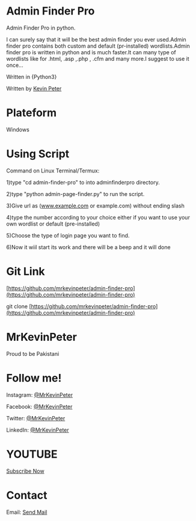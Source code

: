 # Admin Finder Pro
Admin Finder Pro in python.

I can surely say that it will be the best admin finder you ever used.Admin finder pro contains both custom and default (pr-installed) wordlists.Admin finder pro is written in python and is much faster.It can many type of wordlists like for .html, .asp ,.php , .cfm and many more.I suggest to use it once...

Written in {Python3}

Written by [Kevin Peter](https://github.com/mrkevinpeter)

# Plateform

Windows

# Using Script
Command on Linux Terminal/Termux:

1)type "cd admin-finder-pro" to into adminfinderpro directory.

2)type "python  admin-page-finder.py" to run the script.

3)Give url as (www.example.com or example.com) without ending slash

4)type the  number according to your choice either if you want to use your own wordlist or default (pre-installed)

5)Choose the type of login page you want to find.

6)Now it wiil start its work and there will be a beep and it will done
# Git Link
[https://github.com/mrkevinpeter/admin-finder-pro](https://github.com/mrkevinpeter/admin-finder-pro)

git clone [https://github.com/mrkevinpeter/admin-finder-pro](https://github.com/mrkevinpeter/admin-finder-pro)

# MrKevinPeter
Proud to be Pakistani
# Follow me!

Instagram: [@MrKevinPeter](https://instagram.com/mrkevinpeter)

Facebook: [@MrKevinPeter](https://facebook.com/mrkevinpeter)

Twitter: [@MrKevinPeter](https://twitter.com/mrkevinpeter)

LinkedIn: [@MrKevinPeter](https://linkedin.com/mrkevinpeter)

# YOUTUBE
[Subscribe Now](https://www.youtube.com/channel/hackerlaboratory) 

# Contact
Email: [Send Mail](mailto:mrkevinpeter.info@Gmail.Com)
